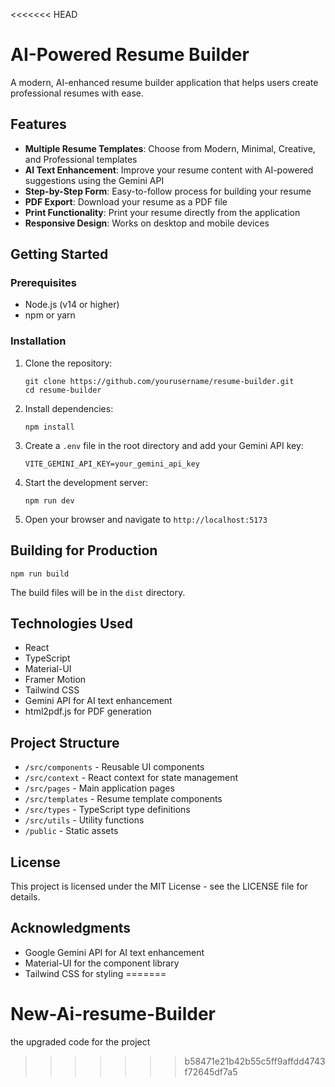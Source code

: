 <<<<<<< HEAD
# AI-Powered Resume Builder

A modern, AI-enhanced resume builder application that helps users create professional resumes with ease.

## Features

- **Multiple Resume Templates**: Choose from Modern, Minimal, Creative, and Professional templates
- **AI Text Enhancement**: Improve your resume content with AI-powered suggestions using the Gemini API
- **Step-by-Step Form**: Easy-to-follow process for building your resume
- **PDF Export**: Download your resume as a PDF file
- **Print Functionality**: Print your resume directly from the application
- **Responsive Design**: Works on desktop and mobile devices

## Getting Started

### Prerequisites

- Node.js (v14 or higher)
- npm or yarn

### Installation

1. Clone the repository:
   ```
   git clone https://github.com/yourusername/resume-builder.git
   cd resume-builder
   ```

2. Install dependencies:
   ```
   npm install
   ```

3. Create a `.env` file in the root directory and add your Gemini API key:
   ```
   VITE_GEMINI_API_KEY=your_gemini_api_key
   ```

4. Start the development server:
   ```
   npm run dev
   ```

5. Open your browser and navigate to `http://localhost:5173`

## Building for Production

```
npm run build
```

The build files will be in the `dist` directory.

## Technologies Used

- React
- TypeScript
- Material-UI
- Framer Motion
- Tailwind CSS
- Gemini API for AI text enhancement
- html2pdf.js for PDF generation

## Project Structure

- `/src/components` - Reusable UI components
- `/src/context` - React context for state management
- `/src/pages` - Main application pages
- `/src/templates` - Resume template components
- `/src/types` - TypeScript type definitions
- `/src/utils` - Utility functions
- `/public` - Static assets

## License

This project is licensed under the MIT License - see the LICENSE file for details.

## Acknowledgments

- Google Gemini API for AI text enhancement
- Material-UI for the component library
- Tailwind CSS for styling
=======
# New-Ai-resume-Builder
the upgraded code for the project
>>>>>>> b58471e21b42b55c5ff9affdd4743f72645df7a5
